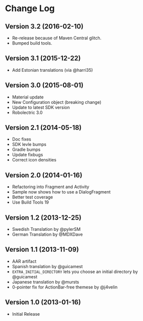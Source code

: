 Change Log
==========

Version 3.2 (2016-02-10)
------------------------

* Re-release because of Maven Central glitch.
* Bumped build tools.

Version 3.1 (2015-12-22)
------------------------

* Add Estonian translations (via @harri35)

Version 3.0 (2015-08-01)
------------------------

 * Material update
 * New Configuration object (breaking change)
 * Update to latest SDK version
 * Robolectric 3.0

Version 2.1 (2014-05-18)
------------------------

 * Doc fixes
 * SDK levle bumps
 * Gradle bumps
 * Update fixbugs
 * Correct icon densities

Version 2.0 (2014-01-16)
------------------------

 * Refactoring into Fragment and Activity
 * Sample now shows how to use a DialogFragment
 * Better test coverage
 * Use Build Tools 19

Version 1.2 (2013-12-25)
------------------------

 * Swedish Translation by @pylerSM
 * German Translation by @MDXDave

Version 1.1 (2013-11-09)
------------------------

 * AAR artifact
 * Spanish translation by @guicamest
 * `EXTRA_INITIAL_DIRECTORY` lets you choose an initial directory by @guicamest
 * Japanese translation by @mursts
 * 0-pointer fix for ActionBar-free themese by @j4velin

Version 1.0 (2013-01-16)
------------------------

 * Initial Release
